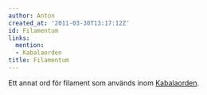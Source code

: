 ```yaml
---
author: Anton
created_at: '2011-03-30T13:17:12Z'
id: Filamentum
links:
  mention:
  - Kabalaorden
title: Filamentum
---
```


Ett annat ord för filament som används inom [Kabalaorden].

  [Kabalaorden]: Kabalaorden

